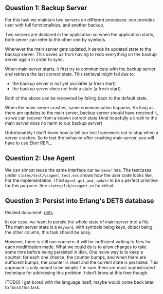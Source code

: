 ## Question 1: Backup Server

For this task we maintain two servers on different processes:
one provides user with full functionalities, and another backup.

Two servers are declared in the application so when the application starts,
both server can refer to the other one by symbols.

Whenever the main server gets updated, it sends its updated state to the backup server.
This saves us from having to redo everything on the backup server again in order to sync.

When main server starts, it first try to communicate with the backup server and retrieve
the last correct state.
This retrieval might fail due to:

- the backup server is not yet available (a fresh start)
- the backup server does not hold a state (a fresh start)

Both of the above can be recovered by falling back to the default state.

When the main server crashes, same communication happens. As long as there are updates
to the main server, backup server should have received it, so we can recover
from a known correct state
(And hopefully a crash to the main server does no harm to our backup server)

Unfortunately I don't know how to tell our test framework not to stop when a server crashes.
So to test the behavior after crashing main server, you will have to use Elixir REPL.

## Question 2: Use Agent

We can almost reuse the same interface our `GenSever` has.
The testcases under `states/test/vsagent_test.exs` shows how the user code looks like.
For the implementation, I find `Agent.get_and_update` to be a perfect primitive for this purpose.
See `states/lib/vsagent.ex` for detail.

## Question 3: Persist into Erlang's DETS database

Related document: [dets](http://erlang.org/doc/man/dets.html).

In our case, we want to persist the whole state of main server into a file.
The main server state is a `Keyword`, with symbols being keys, object being the other column,
this task should be easy.

However, there is still one concern: it will be inefficient writing to files
for each modification made. What we could do is to allow changes to take some time
before being persisted in disk. One naive way is to keep a counter: for each one chance, the
counter bumps, and when there are sufficient bumps, the counter is reset and the current state is persisted.
This approach is only meant to be simple. I'm sure there are most
sophisticated technique for addressing this problem,
I don't know at this time though.

(TODO) I get bored with the language itself, maybe would come back later to finish this task.
